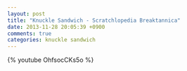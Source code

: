```yaml
---
layout: post
title: "Knuckle Sandwich - Scratchlopedia Breaktannica"
date: 2013-11-28 20:05:39 +0900
comments: true
categories: knuckle sandwich
---
```


{% youtube OhfsocCKs5o %}
